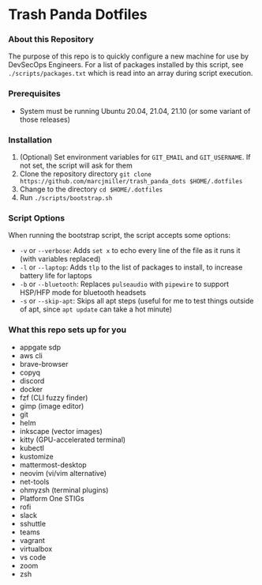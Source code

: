 # Trash Panda Dotfiles

### About this Repository
The purpose of this repo is to quickly configure a new machine for use by DevSecOps Engineers. For a list of packages installed by this script, see `./scripts/packages.txt` which is read into an array during script execution.

### Prerequisites
- System must be running Ubuntu 20.04, 21.04, 21.10 (or some variant of those releases)

### Installation
1. (Optional) Set environment variables for `GIT_EMAIL` and `GIT_USERNAME`. If not set, the script will ask for them
2. Clone the repository  directory
```git clone https://github.com/marcjmiller/trash_panda_dots $HOME/.dotfiles```
3. Change to the directory
```cd $HOME/.dotfiles```
4. Run
```./scripts/bootstrap.sh```

### Script Options
When running the bootstrap script, the script accepts some options:

- `-v` or `--verbose`: Adds `set x` to echo every line of the file as it runs it (with variables replaced)
- `-l` or `--laptop`: Adds `tlp` to the list of packages to install, to increase battery life for laptops
- `-b` or `--bluetooth`: Replaces `pulseaudio` with `pipewire` to support HSP/HFP mode for bluetooth headsets
- `-s` or `--skip-apt`: Skips all apt steps (useful for me to test things outside of apt, since `apt update` can take a hot minute)

### What this repo sets up for you
- appgate sdp
- aws cli
- brave-browser
- copyq
- discord
- docker
- fzf (CLI fuzzy finder)
- gimp (image editor)
- git
- helm
- inkscape (vector images)
- kitty (GPU-accelerated terminal)
- kubectl
- kustomize
- mattermost-desktop
- neovim (vi/vim alternative)
- net-tools
- ohmyzsh (terminal plugins)
- Platform One STIGs
- rofi
- slack
- sshuttle
- teams
- vagrant
- virtualbox
- vs code
- zoom
- zsh
